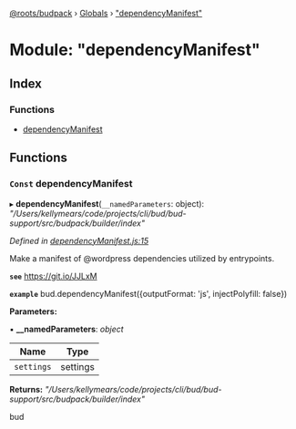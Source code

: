 [@roots/budpack](../README.md) › [Globals](../globals.md) › ["dependencyManifest"](_dependencymanifest_.md)

# Module: "dependencyManifest"

## Index

### Functions

* [dependencyManifest](_dependencymanifest_.md#const-dependencymanifest)

## Functions

### `Const` dependencyManifest

▸ **dependencyManifest**(`__namedParameters`: object): *"/Users/kellymears/code/projects/cli/bud/bud-support/src/budpack/builder/index"*

*Defined in [dependencyManifest.js:15](https://github.com/roots/bud-support/blob/a7a0906/src/budpack/builder/api/dependencyManifest.js#L15)*

Make a manifest of @wordpress dependencies utilized by entrypoints.

**`see`** https://git.io/JJLxM

**`example`** bud.dependencyManifest({outputFormat: 'js', injectPolyfill: false})

**Parameters:**

▪ **__namedParameters**: *object*

Name | Type |
------ | ------ |
`settings` | settings |

**Returns:** *"/Users/kellymears/code/projects/cli/bud/bud-support/src/budpack/builder/index"*

bud
